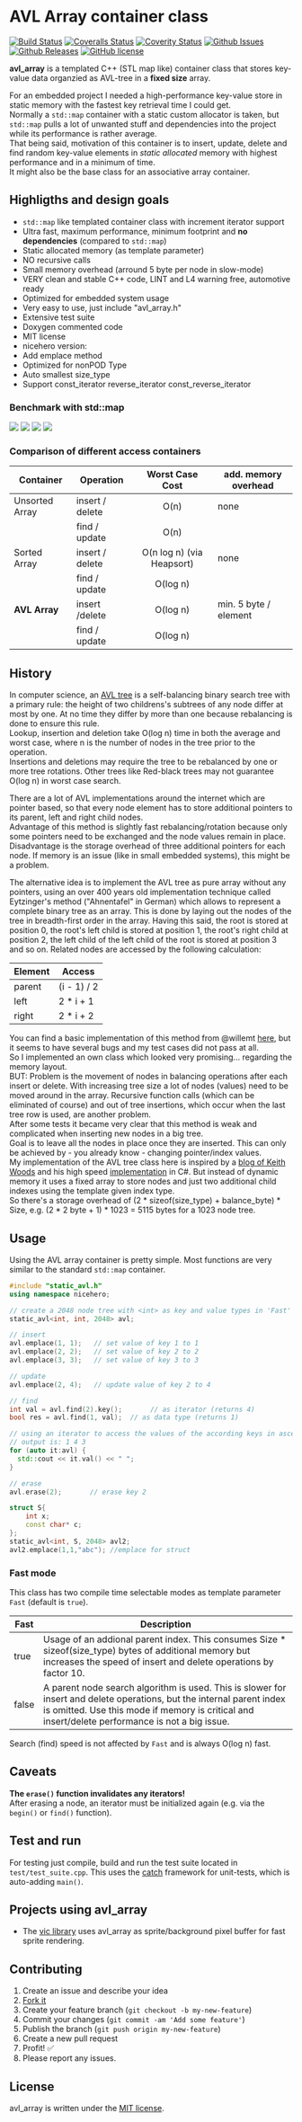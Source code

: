 # AVL Array container class

[![Build Status](https://travis-ci.org/mpaland/avl_array.svg?branch=master)](https://travis-ci.org/mpaland/avl_array)
[![Coveralls Status](https://coveralls.io/repos/github/mpaland/avl_array/badge.svg?branch=master)](https://coveralls.io/github/mpaland/avl_array?branch=master)
[![Coverity Status](https://img.shields.io/coverity/scan/14061.svg)](https://scan.coverity.com/projects/mpaland-avl_array)
[![Github Issues](https://img.shields.io/github/issues/mpaland/avl_array.svg)](http://github.com/mpaland/avl_array/issues)
[![Github Releases](https://img.shields.io/github/release/mpaland/avl_array.svg)](https://github.com/mpaland/avl_array/releases)
[![GitHub license](https://img.shields.io/badge/license-MIT-blue.svg)](https://raw.githubusercontent.com/mpaland/avl_array/master/LICENSE)

**avl_array** is a templated C++ (STL map like) container class that stores key-value data organzied as AVL-tree in a **fixed size** array.

For an embedded project I needed a high-performance key-value store in static memory with the fastest key retrieval time I could get.  
Normally a `std::map` container with a static custom allocator is taken, but `std::map` pulls a lot of unwanted stuff and dependencies into the project while its performance is rather average.  
That being said, motivation of this container is to insert, update, delete and find random key-value elements in *static allocated* memory with highest performance and in a minimum of time.  
It might also be the base class for an associative array container.

## Highligths and design goals
- `std::map` like templated container class with increment iterator support
- Ultra fast, maximum performance, minimum footprint and **no dependencies** (compared to `std::map`)
- Static allocated memory (as template parameter)
- NO recursive calls
- Small memory overhead (arround 5 byte per node in slow-mode)
- VERY clean and stable C++ code, LINT and L4 warning free, automotive ready
- Optimized for embedded system usage
- Very easy to use, just include "avl_array.h"
- Extensive test suite
- Doxygen commented code
- MIT license
- nicehero version:
- Add emplace method
- Optimized for nonPOD Type
- Auto smallest size_type
- Support const_iterator reverse_iterator const_reverse_iterator


### Benchmark with std::map
![](./image/1.png)
![](./image/2.png)
![](./image/3.png)
![](./image/4.png)
### Comparison of different access containers

| Container | Operation | Worst Case Cost | add. memory overhead |
|-----------|-----------|:---------------:|----------------------|
| Unsorted Array   | insert / delete | O(n)               | none |
|                  | find / update   | O(n)               |      |
| Sorted Array     | insert / delete | O(n log n) (via Heapsort) | none |
|                  | find / update   | O(log n)           |      |
| **AVL Array**    | insert /delete  | O(log n)           | min. 5 byte / element
|                  | find / update   | O(log n)           |      |


## History
In computer science, an [AVL tree](https://en.wikipedia.org/wiki/AVL_tree) is a self-balancing binary search tree with a primary rule: the height of two childrens's subtrees of any node differ at most by one. At no time they differ by more than one because rebalancing is done to ensure this rule.  
Lookup, insertion and deletion take O(log n) time in both the average and worst case, where n is the number of nodes in the tree prior to the operation.  
Insertions and deletions may require the tree to be rebalanced by one or more tree rotations.
Other trees like Red-black trees may not guarantee O(log n) in worst case search.  
  
There are a lot of AVL implementations around the internet which are pointer based, so that every node element has to store additional pointers to its parent, left and right child nodes.  
Advantage of this method is slightly fast rebalancing/rotation because only some pointers need to be exchanged and the node values remain in place.  
Disadvantage is the storage overhead of three additional pointers for each node. If memory is an issue (like in small embedded systems), this might be a problem.  
  
The alternative idea is to implement the AVL tree as pure array without any pointers, using an over 400 years old implementation technique called Eytzinger's method ("Ahnentafel" in German) which allows to represent a complete binary tree as an array. This is done by laying out the nodes of the tree in breadth-first order in the array. Having this said, the root is stored at position 0, the root's left child is stored at position 1, the root's right child at position 2, the left child of the left child of the root is stored at position 3 and so on. 
Related nodes are accessed by the following calculation:

| Element | Access      |
|---------|-------------|
| parent  | (i - 1) / 2 |
| left    | 2 * i + 1   |
| right   | 2 * i + 2   |

You can find a basic implementation of this method from @willemt [here](https://github.com/willemt/array-avl-tree), but it seems to have several bugs and my test cases did not pass at all.  
So I implemented an own class which looked very promising... regarding the memory layout.  
BUT: Problem is the movement of nodes in balancing operations after each insert or delete. With increasing tree size a lot of nodes (values) need to be moved around in the array.
Recursive function calls (which can be eliminated of course) and out of tree insertions, which occur when the last tree row is used, are another problem.  
After some tests it became very clear that this method is weak and complicated when inserting new nodes in a big tree.  
Goal is to leave all the nodes in place once they are inserted. This can only be achieved by - you already know - changing pointer/index values.  
My implementation of the AVL tree class here is inspired by a [blog of Keith Woods](https://bitlush.com/blog/efficient-avl-tree-in-c-sharp) and his high speed [implementation](https://github.com/bitlush/avl-tree-c-sharp) in C#. But instead of dynamic memory it uses a fixed array to store nodes and just two additional child indexes using the template given index type.  
So there's a storage overhead of (2 * sizeof(size_type) + balance_byte) * Size, e.g. (2 * 2 byte + 1) * 1023 = 5115 bytes for a 1023 node tree.  


## Usage
Using the AVL array container is pretty simple. Most functions are very similar to the standard `std::map` container.

```c++
#include "static_avl.h"
using namespace nicehero;

// create a 2048 node tree with <int> as key and value types in 'Fast' mode
static_avl<int, int, 2048> avl;

// insert
avl.emplace(1, 1);   // set value of key 1 to 1
avl.emplace(2, 2);   // set value of key 2 to 2
avl.emplace(3, 3);   // set value of key 3 to 3

// update
avl.emplace(2, 4);   // update value of key 2 to 4

// find
int val = avl.find(2).key();       // as iterator (returns 4)
bool res = avl.find(1, val);  // as data type (returns 1)

// using an iterator to access the values of the according keys in ascending key order
// output is: 1 4 3
for (auto it:avl) {
  std::cout << it.val() << " ";
}

// erase
avl.erase(2);       // erase key 2

struct S{
	int x;
	const char* c;
};
static_avl<int, S, 2048> avl2;
avl2.emplace(1,1,"abc"); //emplace for struct
```


### Fast mode
This class has two compile time selectable modes as template parameter `Fast` (default is `true`).  

| Fast | Description |
|------|-------------|
| true | Usage of an addional parent index. This consumes Size * sizeof(size_type) bytes of additional memory but increases the speed of insert and delete operations by factor 10. |
| false | A parent node search algorithm is used. This is slower for insert and delete operations, but the internal parent index is omitted. Use this mode if memory is critical and insert/delete performance is not a big issue. |

Search (find) speed is not affected by `Fast` and is always O(log n) fast.


## Caveats
**The `erase()` function invalidates any iterators!**  
After erasing a node, an iterator must be initialized again (e.g. via the `begin()` or `find()` function).


## Test and run
For testing just compile, build and run the test suite located in `test/test_suite.cpp`. This uses the [catch](https://github.com/philsquared/Catch) framework for unit-tests, which is auto-adding `main()`.


## Projects using avl_array
- The [vic library](https://github.com/mpaland/vic) uses avl_array as sprite/background pixel buffer for fast sprite rendering.


## Contributing
1. Create an issue and describe your idea
2. [Fork it](https://github.com/mpaland/avl_array/fork)
3. Create your feature branch (`git checkout -b my-new-feature`)
4. Commit your changes (`git commit -am 'Add some feature'`)
5. Publish the branch (`git push origin my-new-feature`)
6. Create a new pull request
7. Profit! :white_check_mark:
8. Please report any issues.


## License
avl_array is written under the [MIT license](http://www.opensource.org/licenses/MIT).
